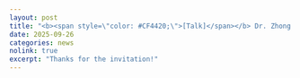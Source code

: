 ```yaml
---
layout: post
title: "<b><span style=\"color: #CF4420;\">[Talk]</span></b> Dr. Zhong presented our lab’s research on <i>\“Towards AI‑enabled Human‑centric Smart Manufacturing\”</i> at the <i>ENGR 1014 Undergraduate Seminar Series</i>."
date: 2025-09-26
categories: news
nolink: true
excerpt: "Thanks for the invitation!"
---
```

